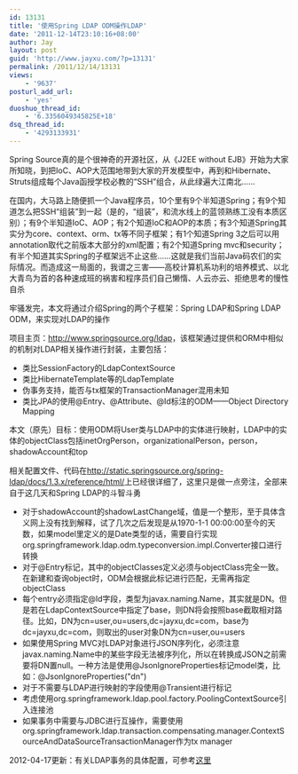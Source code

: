 ```yaml
---
id: 13131
title: '使用Spring LDAP ODM操作LDAP'
date: '2011-12-14T23:10:16+08:00'
author: Jay
layout: post
guid: 'http://www.jayxu.com/?p=13131'
permalink: /2011/12/14/13131
views:
    - '9637'
posturl_add_url:
    - 'yes'
duoshuo_thread_id:
    - '6.3356049345825E+18'
dsq_thread_id:
    - '4293133931'
---
```


Spring Source真的是个很神奇的开源社区，从《J2EE without EJB》开始为大家所知晓，到把IoC、AOP大范围地带到大家的开发模型中，再到和Hibernate、Struts组成每个Java函授学校必教的“SSH”组合，从此绿遍大江南北……

在国内，大马路上随便抓一个Java程序员，10个里有9个半知道Spring；有9个知道怎么把SSH“组装”到一起（是的，“组装”，和流水线上的蓝领熟练工没有本质区别）；有9个半知道IoC、AOP；有2个知道IoC和AOP的本质；有3个知道Spring其实分为core、context、orm、tx等不同子框架；有1个知道Spring 3之后可以用annotation取代之前版本大部分的xml配置；有2个知道Spring mvc和security；有半个知道其实Spring的子框架远不止这些……这就是我们当前Java码农们的实际情况。而造成这一局面的，我谓之三害——高校计算机系功利的培养模式、以北大青鸟为首的各种速成班的祸害和程序员们自己懒惰、人云亦云、拒绝思考的慢性自杀

牢骚发完，本文将通过介绍Spring的两个子框架：Spring LDAP和Spring LDAP ODM，来实现对LDAP的操作

项目主页：<a href="http://www.springsource.org/ldap" target="_blank">http://www.springsource.org/ldap</a>，该框架通过提供和ORM中相似的机制对LDAP相关操作进行封装，主要包括：
<ul>
	<li>类比SessionFactory的LdapContextSource</li>
	<li>类比HibernateTemplate等的LdapTemplate</li>
	<li>伪事务支持，能否与tx框架的TransactionManager混用未知</li>
	<li>类比JPA的使用@Entry、@Attribute、@Id标注的ODM——Object Directory Mapping</li>
</ul>
本文（原先）目标：使用ODM将User类与LDAP中的实体进行映射，LDAP中的实体的objectClass包括inetOrgPerson，organizationalPerson，person，shadowAccount和top

相关配置文件、代码在<a href="http://static.springsource.org/spring-ldap/docs/1.3.x/reference/html/" target="_blank">http://static.springsource.org/spring-ldap/docs/1.3.x/reference/html/</a>上已经很详细了，这里只是做一点旁注，全部来自于这几天和Spring LDAP的斗智斗勇
<ul>
	<li>对于shadowAccount的shadowLastChange域，值是一个整形，至于具体含义网上没有找到解释，试了几次之后发现是从1970-1-1 00:00:00至今的天数，如果model里定义的是Date类型的话，需要自行实现org.springframework.ldap.odm.typeconversion.impl.Converter接口进行转换</li>
	<li>对于@Entry标记，其中的objectClasses定义必须与objectClass完全一致。在新建和查询object时，ODM会根据此标记进行匹配，无需再指定objectClass</li>
	<li>每个entry必须指定@Id字段，类型为javax.naming.Name，其实就是DN。但是若在LdapContextSource中指定了base，则DN将会按照base截取相对路径。比如，DN为cn=user,ou=users,dc=jayxu,dc=com，base为dc=jayxu,dc=com，则取出的user对象DN为cn=user,ou=users</li>
	<li>如果使用Spring MVC对LDAP对象进行JSON序列化，必须注意javax.naming.Name中的某些字段无法被序列化，所以在转换成JSON之前需要将DN置null。一种方法是使用@JsonIgnoreProperties标记model类，比如：@JsonIgnoreProperties("dn")</li>
	<li>对于不需要与LDAP进行映射的字段使用@Transient进行标记</li>
	<li>考虑使用org.springframework.ldap.pool.factory.PoolingContextSource引入连接池</li>
	<li>如果事务中需要与JDBC进行互操作，需要使用org.springframework.ldap.transaction.compensating.manager.ContextSourceAndDataSourceTransactionManager作为tx manager</li>
</ul>

2012-04-17更新：有关LDAP事务的具体配置，可参考<a href="http://www.jayxu.com/2012/04/17/13449/" target="_blank">这里</a>